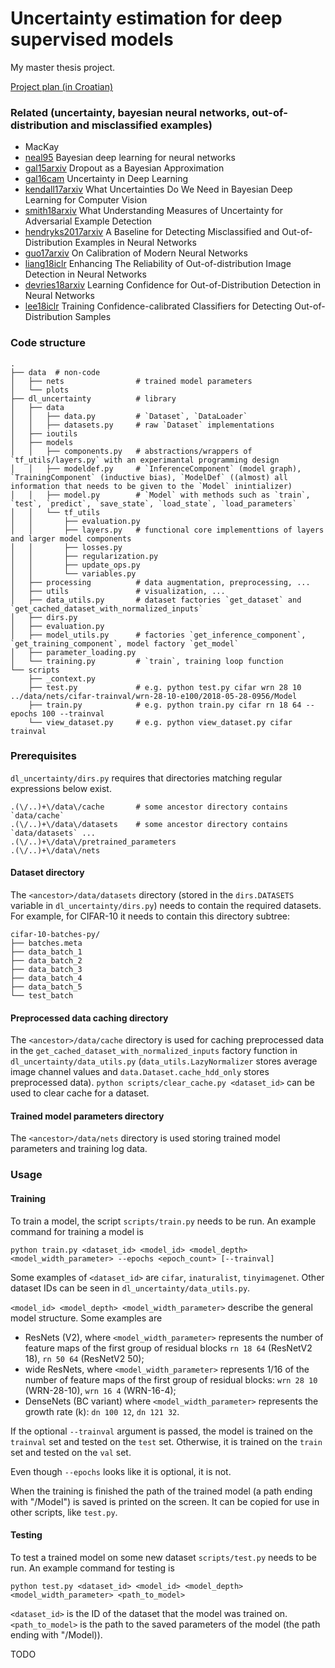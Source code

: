 # Uncertainty estimation for deep supervised models

My master thesis project.

[Project plan (in Croatian)](https://docs.google.com/document/d/1XF4h3DU0lrqXeNxkvuxOQtaGkMY9FSaiX9uu45-i58g)

### Related (uncertainty, bayesian neural networks, out-of-distribution and misclassified examples)
  * MacKay
  * [neal95](https://pdfs.semanticscholar.org/db86/9fa192a3222ae4f2d766674a378e47013b1b.pdf) Bayesian deep learning for neural networks
  * [gal15arxiv](https://arxiv.org/abs/1506.02142) Dropout as a Bayesian Approximation
  * [gal16cam](http://mlg.eng.cam.ac.uk/yarin/thesis/thesis.pdf) Uncertainty in Deep Learning
  * [kendall17arxiv](https://arxiv.org/abs/1703.04977) What Uncertainties Do We Need in Bayesian Deep Learning for Computer Vision
  * [smith18arxiv](http://arxiv.org/abs/1803.08533) What Understanding Measures of Uncertainty for Adversarial Example Detection
  * [hendryks2017arxiv](https://arxiv.org/abs/1610.02136) A Baseline for Detecting Misclassified and Out-of-Distribution Examples in Neural Networks
  * [guo17arxiv](https://arxiv.org/abs/1706.04599) On Calibration of Modern Neural Networks
  * [liang18iclr](https://openreview.net/forum?id=H1VGkIxRZ&noteId=r1OWfeiXf) Enhancing The Reliability of Out-of-distribution Image Detection in Neural Networks
  * [devries18arxiv](https://arxiv.org/abs/1802.04865) Learning Confidence for Out-of-Distribution Detection in Neural Networks
  * [lee18iclr](https://openreview.net/forum?id=ryiAv2xAZ) Training Confidence-calibrated Classifiers for Detecting Out-of-Distribution Samples

### Code structure
```
.
├── data  # non-code
│   ├── nets                # trained model parameters
│   └── plots
├── dl_uncertainty          # library
│   ├── data
│   │   ├── data.py         # `Dataset`, `DataLoader`
│   │   ├── datasets.py     # raw `Dataset` implementations
│   ├── ioutils
│   ├── models
│   │   ├── components.py   # abstractions/wrappers of `tf_utils/layers.py` with an experimantal programming design
│   │   ├── modeldef.py     # `InferenceComponent` (model graph), `TrainingComponent` (inductive bias), `ModelDef` ((almost) all information that needs to be given to the `Model` inintializer)
│   │   ├── model.py        # `Model` with methods such as `train`, `test`, `predict`, `save_state`, `load_state`, `load_parameters`
│   │   └── tf_utils
│   │       ├── evaluation.py
│   │       ├── layers.py   # functional core implementtions of layers and larger model components
│   │       ├── losses.py
│   │       ├── regularization.py
│   │       ├── update_ops.py
│   │       └── variables.py
│   ├── processing          # data augmentation, preprocessing, ...
│   ├── utils               # visualization, ...
│   ├── data_utils.py       # dataset factories `get_dataset` and `get_cached_dataset_with_normalized_inputs`
│   ├── dirs.py  
│   ├── evaluation.py
│   ├── model_utils.py      # factories `get_inference_component`, `get_training_component`, model factory `get_model`
│   ├── parameter_loading.py
│   └── training.py         # `train`, training loop function
└── scripts
    ├── _context.py
    ├── test.py             # e.g. python test.py cifar wrn 28 10 ../data/nets/cifar-trainval/wrn-28-10-e100/2018-05-28-0956/Model
    ├── train.py            # e.g. python train.py cifar rn 18 64 --epochs 100 --trainval
    └── view_dataset.py     # e.g. python view_dataset.py cifar trainval
```

### Prerequisites

`dl_uncertainty/dirs.py` requires that directories matching regular expressions below exist.
```
.(\/..)+\/data\/cache       # some ancestor directory contains `data/cache`
.(\/..)+\/data\/datasets    # some ancestor directory contains `data/datasets` ...
.(\/..)+\/data\/pretrained_parameters
.(\/..)+\/data\/nets
```

#### Dataset directory

The `<ancestor>/data/datasets` directory (stored in the `dirs.DATASETS` variable in `dl_uncertainty/dirs.py`) needs to contain the required datasets. For example, for CIFAR-10 it needs to contain this directory subtree:
```
cifar-10-batches-py/
├── batches.meta
├── data_batch_1
├── data_batch_2
├── data_batch_3
├── data_batch_4
├── data_batch_5
└── test_batch
```

#### Preprocessed data caching directory

The `<ancestor>/data/cache` directory is used for caching preprocessed data in the `get_cached_dataset_with_normalized_inputs` factory function  in `dl_uncertainty/data_utils.py` (`data_utils.LazyNormalizer` stores average image channel values and `data.Dataset.cache_hdd_only` stores preprocessed data). `python scripts/clear_cache.py <dataset_id>` can be used to clear cache for a dataset.

#### Trained model parameters directory

The `<ancestor>/data/nets` directory is used storing trained model parameters and training log data.


### Usage

#### Training

To train a model, the script `scripts/train.py` needs to be run. An example command for training a model is 
```
python train.py <dataset_id> <model_id> <model_depth> <model_width_parameter> --epochs <epoch_count> [--trainval]
```

Some examples of `<dataset_id>` are `cifar`, `inaturalist`, `tinyimagenet`. Other dataset IDs can be seen in `dl_uncertainty/data_utils.py`.

`<model_id> <model_depth> <model_width_parameter>` describe the general model structure. Some examples are 
  * ResNets (V2), where `<model_width_parameter>` represents the number of feature maps of the first group of residual blocks  `rn 18 64` (ResNetV2 18), `rn 50 64` (ResNetV2 50);
  * wide ResNets, where `<model_width_parameter>` represents 1/16 of the number of feature maps of the first group of residual blocks: `wrn 28 10` (WRN-28-10), `wrn 16 4` (WRN-16-4);
  * DenseNets (BC variant) where `<model_width_parameter>` represents the growth rate (k): `dn 100 12`, `dn 121 32`.

If the optional `--trainval` argument is passed, the model is trained on the `trainval` set and tested on the `test` set. Otherwise, it is trained on the `train` set and tested on the `val` set.

Even though `--epochs` looks like it is optional, it is not.

When the training is finished the path of the trained model (a path ending with "/Model") is saved is printed on the screen. It can be copied for use in other scripts, like `test.py`.

#### Testing

To test a trained model on some new dataset `scripts/test.py` needs to be run. An example command for testing is 
```
python test.py <dataset_id> <model_id> <model_depth> <model_width_parameter> <path_to_model>
```

`<dataset_id>` is the ID of the dataset that the model was trained on.
`<path_to_model>` is the path to the saved parameters of the model (the path ending with "/Model)).

TODO


